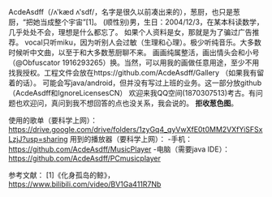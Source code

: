 AcdeAsdff（/ʌ'kæd ʌ'sdf/，名字是很久以前凑出来的），葱厨，也只是葱厨，“把她当成整个宇宙”[1]。
(顺性别)男，生日：2004/12/3，在某本科读数学，几乎处处不会，理想是什么都忘了。
如果个人资料是女，那就是为了骗过广告推荐。
vocal只听miku，因为听别人会过敏（生理和心理）。极少听纯音乐。大多数时候听中文曲，以至于和大多数葱厨聊不来。
画画纯属整活，画出情头会和小号（@Obfuscator 1916293265）换。当然，可以用我的画做任意用途，至少不用找我授权。工程文件会放在https://github.com/AcdeAsdff/Gallery （如果我有留着的话）。
可能会写java/android，但并没有写过上班的业务。这一部分放github（AcdeAsdff和IgnoreLicensesCN）
欢迎来我QQ空间(1870307513)考古。有问题也欢迎问，真问到我不想回答的点也没关系，我会说的。
**拒收葱色图**。

使用的歌单（要科学上网）：https://drive.google.com/drive/folders/1zyGq4_qyVwXfE0t0MM2VXfYiSFSxLzjJ?usp=sharing
用到的播放器（要科学上网）：
-手机：https://github.com/AcdeAsdff/MusicPlayer
-电脑（需要java IDE）：https://github.com/AcdeAsdff/PCmusicplayer

参考文献：
[1]《化身孤岛的鲸》，https://www.bilibili.com/video/BV1Ga411R7Nb
